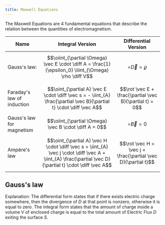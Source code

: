 ```yaml
---
title: Maxwell Equations
---
```


The Maxwell Equations are 4 fundamental equations that describe the relation between the quantities of electromagnetism.


| Name | Integral Version | Differential Version |
|---|---|---|
| Gauss's law: | $$\oiint_{\partial \Omega} \vec E \cdot \diff A = \frac{1}{\epsilon_0} \iiint_{\Omega} \rho \diff V$$  | $$\div \vec D = \varrho$$ |
| Faraday's law of induction | $$\oint_{\partial A} \vec E \cdot \diff \vec s = - \iint_{A} \frac{\partial \vec B}{\partial t} \cdot \diff \vec A$$ |  $$\rot \vec E + \frac{\partial \vec B}{\partial t} = 0$$ |
| Gauss's law for magnetism | $$\oiint_{\partial \Omega} \vec B \cdot \diff A = 0$$ | $$\div \vec B = 0$$ |
| Ampère's law | $$\oint_{\partial A} \vec H \cdot \diff \vec s = \iint_{A} \vec j \cdot \diff \vec A + \iint_{A} \frac{\partial \vec D}{\partial t} \cdot \diff \vec A$$ | $$\rot \vec H = \vec j + \frac{\partial \vec D}{\partial t}$$ |


## Gauss's law
Explanation: 
The differential form states that if there exists electric charge somewhere, then the divergence of $D$ at that point is nonzero, otherwise it is equal to zero.
The integral form states that the amount of charge inside a volume $V$ of enclosed charge is equal to the total amount of Electric Flux $D$ exiting the surface $S$.

